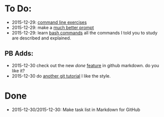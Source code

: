 # To Do:

* 2015-12-29: [command line exercises](http://www.thegeekstuff.com/2009/03/15-practical-unix-grep-command-examples/)
* 2015-12-29: make a [much better prompt](https://www.linux.com/learn/tutorials/772396-how-to-make-a-fancy-and-useful-bash-prompt-in-linux-)
* 2015-12-29: learn [bash commands](http://cli.learncodethehardway.org/book/) all the commands I told you to study are described and explained.

## PB Adds:
- 2015-12-30 check out the new *done* [feature](https://github.com/blog/1375%0A-task-lists-in-gfm-issues-pulls-comments) in github markdown. do you like it?
- 2015-12-30 do [another git tutorial](https://rogerdudler.github.io/git-guide/) I like the style.

# Done
* 2015-12-30/2015-12-30: Make task list in Markdown for GitHub
